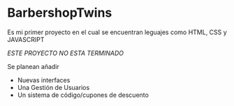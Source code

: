 # BarbershopTwins 
Es mi primer proyecto en el cual se encuentran leguajes como HTML, CSS y JAVASCRIPT 

*ESTE PROYECTO NO ESTA TERMINADO*

Se planean añadir
- Nuevas interfaces
- Una Gestión de Usuarios
- Un sistema de código/cupones de descuento
